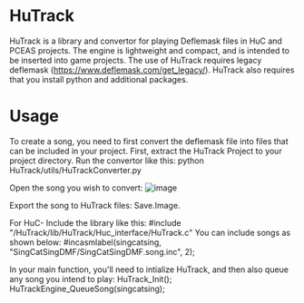 # HuTrack

HuTrack is a library and convertor for playing Deflemask files in HuC and PCEAS projects. The engine is lightweight and compact, and is intended to be inserted into game projects. The use of HuTrack requires legacy deflemask (https://www.deflemask.com/get_legacy/). HuTrack also requires that you install python and additional packages. 

# Usage 
To create a song, you need to first convert the deflemask file into files that can be included in your project. First, extract the HuTrack Project to your project directory. 
Run the convertor like this: 
python HuTrack/utils/HuTrackConverter.py

Open the song you wish to convert: 
![image](https://github.com/Turboxray/HuTrack/assets/14317892/6c1f9876-543e-40a1-ad8d-03366d3e752a)

Export the song to HuTrack files: 
Save.Image. 

For HuC- Include the library like this: 
#include "/HuTrack/lib/HuTrack/Huc_interface/HuTrack.c"
You can include songs as shown below: 
#incasmlabel(singcatsing, "SingCatSingDMF/SingCatSingDMF.song.inc", 2);

In your main function, you'll need to intialize HuTrack, and then also queue any song you intend to play: 
  HuTrack_Init();      
	HuTrackEngine_QueueSong(singcatsing);
